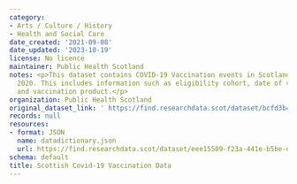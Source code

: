 ```yaml
---
category:
- Arts / Culture / History
- Health and Social Care
date_created: '2021-09-08'
date_updated: '2023-10-19'
license: No licence
maintainer: Public Health Scotland
notes: <p>This dataset contains COVID-19 Vaccination events in Scotland since December
  2020. This includes information such as eligibility cohort, date of vaccination,
  and vaccination product.</p>
organization: Public Health Scotland
original_dataset_link: ' https://find.researchdata.scot/dataset/bcfd3b49-f7f0-489e-bc1b-bcce0bd261f2'
records: null
resources:
- format: JSON
  name: datadictionary.json
  url: https://find.researchdata.scot/dataset/eee15509-f23a-441e-b5be-ee76bd2ba649/resource/bcfd3b49-f7f0-489e-bc1b-bcce0bd261f2/download/datadictionary.json
schema: default
title: Scottish Covid-19 Vaccination Data
---
```

